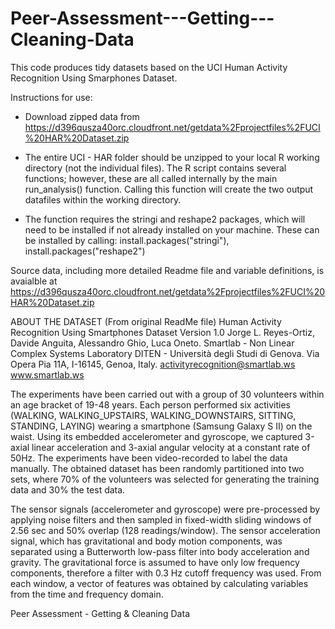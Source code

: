 Peer-Assessment---Getting---Cleaning-Data
=========================================

This code produces tidy datasets based on the UCI Human Activity Recognition Using Smarphones Dataset.  

Instructions for use: 
* Download zipped data from https://d396qusza40orc.cloudfront.net/getdata%2Fprojectfiles%2FUCI%20HAR%20Dataset.zip

* The entire UCI - HAR folder should be unzipped to your local R working directory (not the individual files).  The R script contains several functions; however, these are all called internally by the main run_analysis() function.  Calling this function will create the two output datafiles within the working directory.   

* The function requires the stringi and reshape2 packages, which will need to be installed if not already installed on your machine. These can be installed by calling: install.packages("stringi"), install.packages("reshape2")


Source data, including more detailed Readme file and variable definitions, is avaialble at 
https://d396qusza40orc.cloudfront.net/getdata%2Fprojectfiles%2FUCI%20HAR%20Dataset.zip 


ABOUT THE DATASET (From original ReadMe file)
Human Activity Recognition Using Smartphones Dataset
Version 1.0
Jorge L. Reyes-Ortiz, Davide Anguita, Alessandro Ghio, Luca Oneto.
Smartlab - Non Linear Complex Systems Laboratory
DITEN - Università degli Studi di Genova.
Via Opera Pia 11A, I-16145, Genoa, Italy.
activityrecognition@smartlab.ws
www.smartlab.ws

The experiments have been carried out with a group of 30 volunteers within an age bracket of 19-48 years. Each person performed six activities (WALKING, WALKING_UPSTAIRS, WALKING_DOWNSTAIRS, SITTING, STANDING, LAYING) wearing a smartphone (Samsung Galaxy S II) on the waist. Using its embedded accelerometer and gyroscope, we captured 3-axial linear acceleration and 3-axial angular velocity at a constant rate of 50Hz. The experiments have been video-recorded to label the data manually. The obtained dataset has been randomly partitioned into two sets, where 70% of the volunteers was selected for generating the training data and 30% the test data. 

The sensor signals (accelerometer and gyroscope) were pre-processed by applying noise filters and then sampled in fixed-width sliding windows of 2.56 sec and 50% overlap (128 readings/window). The sensor acceleration signal, which has gravitational and body motion components, was separated using a Butterworth low-pass filter into body acceleration and gravity. The gravitational force is assumed to have only low frequency components, therefore a filter with 0.3 Hz cutoff frequency was used. From each window, a vector of features was obtained by calculating variables from the time and frequency domain. 


Peer Assessment - Getting &amp; Cleaning Data

